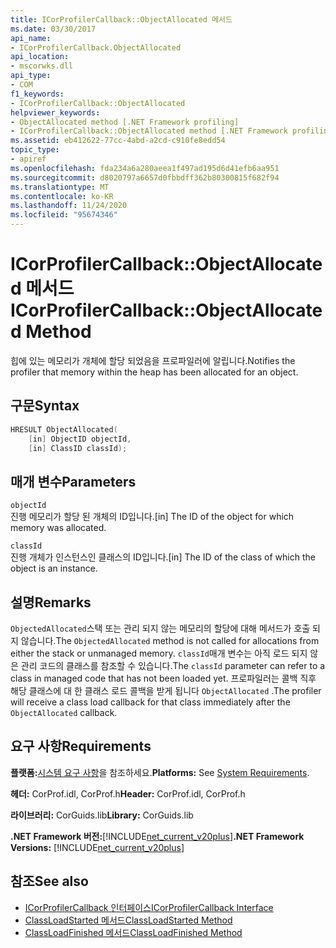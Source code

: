 ```yaml
---
title: ICorProfilerCallback::ObjectAllocated 메서드
ms.date: 03/30/2017
api_name:
- ICorProfilerCallback.ObjectAllocated
api_location:
- mscorwks.dll
api_type:
- COM
f1_keywords:
- ICorProfilerCallback::ObjectAllocated
helpviewer_keywords:
- ObjectAllocated method [.NET Framework profiling]
- ICorProfilerCallback::ObjectAllocated method [.NET Framework profiling]
ms.assetid: eb412622-77cc-4abd-a2cd-c910fe8edd54
topic_type:
- apiref
ms.openlocfilehash: fda234a6a280aeea1f497ad195d6d41efb6aa951
ms.sourcegitcommit: d8020797a6657d0fbbdff362b80300815f682f94
ms.translationtype: MT
ms.contentlocale: ko-KR
ms.lasthandoff: 11/24/2020
ms.locfileid: "95674346"
---
```

# <a name="icorprofilercallbackobjectallocated-method"></a><span data-ttu-id="e5cb9-102">ICorProfilerCallback::ObjectAllocated 메서드</span><span class="sxs-lookup"><span data-stu-id="e5cb9-102">ICorProfilerCallback::ObjectAllocated Method</span></span>

<span data-ttu-id="e5cb9-103">힙에 있는 메모리가 개체에 할당 되었음을 프로파일러에 알립니다.</span><span class="sxs-lookup"><span data-stu-id="e5cb9-103">Notifies the profiler that memory within the heap has been allocated for an object.</span></span>  
  
## <a name="syntax"></a><span data-ttu-id="e5cb9-104">구문</span><span class="sxs-lookup"><span data-stu-id="e5cb9-104">Syntax</span></span>  
  
```cpp  
HRESULT ObjectAllocated(  
    [in] ObjectID objectId,  
    [in] ClassID classId);  
```  
  
## <a name="parameters"></a><span data-ttu-id="e5cb9-105">매개 변수</span><span class="sxs-lookup"><span data-stu-id="e5cb9-105">Parameters</span></span>  

 `objectId`  
 <span data-ttu-id="e5cb9-106">진행 메모리가 할당 된 개체의 ID입니다.</span><span class="sxs-lookup"><span data-stu-id="e5cb9-106">[in] The ID of the object for which memory was allocated.</span></span>  
  
 `classId`  
 <span data-ttu-id="e5cb9-107">진행 개체가 인스턴스인 클래스의 ID입니다.</span><span class="sxs-lookup"><span data-stu-id="e5cb9-107">[in] The ID of the class of which the object is an instance.</span></span>  
  
## <a name="remarks"></a><span data-ttu-id="e5cb9-108">설명</span><span class="sxs-lookup"><span data-stu-id="e5cb9-108">Remarks</span></span>  

 <span data-ttu-id="e5cb9-109">`ObjectedAllocated`스택 또는 관리 되지 않는 메모리의 할당에 대해 메서드가 호출 되지 않습니다.</span><span class="sxs-lookup"><span data-stu-id="e5cb9-109">The `ObjectedAllocated` method is not called for allocations from either the stack or unmanaged memory.</span></span> <span data-ttu-id="e5cb9-110">`classId`매개 변수는 아직 로드 되지 않은 관리 코드의 클래스를 참조할 수 있습니다.</span><span class="sxs-lookup"><span data-stu-id="e5cb9-110">The `classId` parameter can refer to a class in managed code that has not been loaded yet.</span></span> <span data-ttu-id="e5cb9-111">프로파일러는 콜백 직후 해당 클래스에 대 한 클래스 로드 콜백을 받게 됩니다 `ObjectAllocated` .</span><span class="sxs-lookup"><span data-stu-id="e5cb9-111">The profiler will receive a class load callback for that class immediately after the `ObjectAllocated` callback.</span></span>  
  
## <a name="requirements"></a><span data-ttu-id="e5cb9-112">요구 사항</span><span class="sxs-lookup"><span data-stu-id="e5cb9-112">Requirements</span></span>  

 <span data-ttu-id="e5cb9-113">**플랫폼:**[시스템 요구 사항](../../get-started/system-requirements.md)을 참조하세요.</span><span class="sxs-lookup"><span data-stu-id="e5cb9-113">**Platforms:** See [System Requirements](../../get-started/system-requirements.md).</span></span>  
  
 <span data-ttu-id="e5cb9-114">**헤더:** CorProf.idl, CorProf.h</span><span class="sxs-lookup"><span data-stu-id="e5cb9-114">**Header:** CorProf.idl, CorProf.h</span></span>  
  
 <span data-ttu-id="e5cb9-115">**라이브러리:** CorGuids.lib</span><span class="sxs-lookup"><span data-stu-id="e5cb9-115">**Library:** CorGuids.lib</span></span>  
  
 <span data-ttu-id="e5cb9-116">**.NET Framework 버전:**[!INCLUDE[net_current_v20plus](../../../../includes/net-current-v20plus-md.md)]</span><span class="sxs-lookup"><span data-stu-id="e5cb9-116">**.NET Framework Versions:** [!INCLUDE[net_current_v20plus](../../../../includes/net-current-v20plus-md.md)]</span></span>  
  
## <a name="see-also"></a><span data-ttu-id="e5cb9-117">참조</span><span class="sxs-lookup"><span data-stu-id="e5cb9-117">See also</span></span>

- [<span data-ttu-id="e5cb9-118">ICorProfilerCallback 인터페이스</span><span class="sxs-lookup"><span data-stu-id="e5cb9-118">ICorProfilerCallback Interface</span></span>](icorprofilercallback-interface.md)
- [<span data-ttu-id="e5cb9-119">ClassLoadStarted 메서드</span><span class="sxs-lookup"><span data-stu-id="e5cb9-119">ClassLoadStarted Method</span></span>](icorprofilercallback-classloadstarted-method.md)
- [<span data-ttu-id="e5cb9-120">ClassLoadFinished 메서드</span><span class="sxs-lookup"><span data-stu-id="e5cb9-120">ClassLoadFinished Method</span></span>](icorprofilercallback-classloadfinished-method.md)
